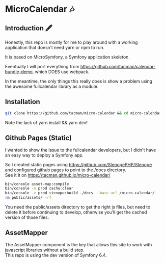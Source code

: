 # MicroCalendar 🎶

## Introduction 🖋

Honestly, this repo is mostly for me to play around with a working application that doesn't need yarn or npm to run.

It is based on MicroSymfony, a Symfony application skeleton.

Eventually I will port everything from https://github.com/tacman/calendar-bundle-demo, which DOES use webpack.

In the meantime, the only things this really does is show a problem using the awesome fullcalendar library as a module.

## Installation

```bash
git clone https://github.com/tacman/micro-calendar && cd micro-calendar && composer install && symfony server:start -d 
```

Note the lack of yarn install && yarn dev!

## Github Pages (Static)

I wanted to show the issue to the fullcalendar developers, but I didn't have an easy way to deploy a Symfony app.  

So I created static pages using https://github.com/StenopePHP/Stenope and configured github pages to point to the /docs directory.  
See it it on https://tacman.github.io/micro-calendar/

```bash
bin/console asset-map:compile
bin/console -e prod cache:clear
bin/console -e prod stenope:build ./docs --base-url /micro-calendar/
rm public/assets/ -rf 
```

You need the public/assets directory to get the right js files, but need to delete it before continuing to develop, otherwise you'll get the cached version of those files.

## AssetMapper

The AssetMapper component is the key that allows this site to work with javascript libraries without a build step.  
This repo is using the dev version of Symfony 6.4.
